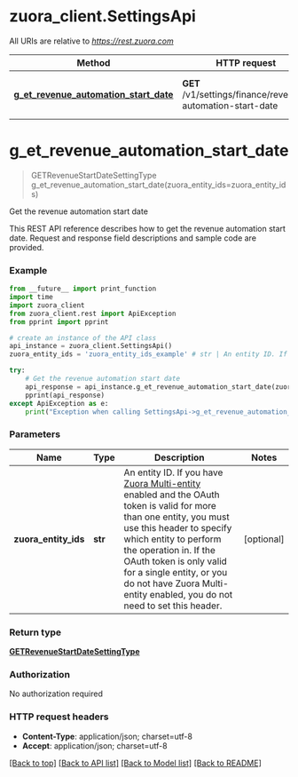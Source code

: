# zuora_client.SettingsApi

All URIs are relative to *https://rest.zuora.com*

Method | HTTP request | Description
------------- | ------------- | -------------
[**g_et_revenue_automation_start_date**](SettingsApi.md#g_et_revenue_automation_start_date) | **GET** /v1/settings/finance/revenue-automation-start-date | Get the revenue automation start date


# **g_et_revenue_automation_start_date**
> GETRevenueStartDateSettingType g_et_revenue_automation_start_date(zuora_entity_ids=zuora_entity_ids)

Get the revenue automation start date

This REST API reference describes how to get the revenue automation start date. Request and response field descriptions and sample code are provided. 

### Example
```python
from __future__ import print_function
import time
import zuora_client
from zuora_client.rest import ApiException
from pprint import pprint

# create an instance of the API class
api_instance = zuora_client.SettingsApi()
zuora_entity_ids = 'zuora_entity_ids_example' # str | An entity ID. If you have [Zuora Multi-entity](https://knowledgecenter.zuora.com/BB_Introducing_Z_Business/Multi-entity) enabled and the OAuth token is valid for more than one entity, you must use this header to specify which entity to perform the operation in. If the OAuth token is only valid for a single entity, or you do not have Zuora Multi-entity enabled, you do not need to set this header.  (optional)

try:
    # Get the revenue automation start date
    api_response = api_instance.g_et_revenue_automation_start_date(zuora_entity_ids=zuora_entity_ids)
    pprint(api_response)
except ApiException as e:
    print("Exception when calling SettingsApi->g_et_revenue_automation_start_date: %s\n" % e)
```

### Parameters

Name | Type | Description  | Notes
------------- | ------------- | ------------- | -------------
 **zuora_entity_ids** | **str**| An entity ID. If you have [Zuora Multi-entity](https://knowledgecenter.zuora.com/BB_Introducing_Z_Business/Multi-entity) enabled and the OAuth token is valid for more than one entity, you must use this header to specify which entity to perform the operation in. If the OAuth token is only valid for a single entity, or you do not have Zuora Multi-entity enabled, you do not need to set this header.  | [optional] 

### Return type

[**GETRevenueStartDateSettingType**](GETRevenueStartDateSettingType.md)

### Authorization

No authorization required

### HTTP request headers

 - **Content-Type**: application/json; charset=utf-8
 - **Accept**: application/json; charset=utf-8

[[Back to top]](#) [[Back to API list]](../README.md#documentation-for-api-endpoints) [[Back to Model list]](../README.md#documentation-for-models) [[Back to README]](../README.md)

